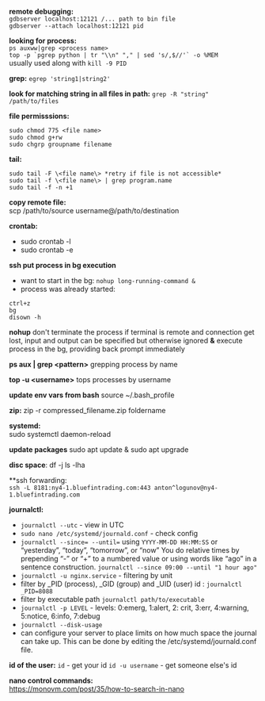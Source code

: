 
**remote debugging:**  
`gdbserver localhost:12121 /... path to bin file`  
`gdbserver --attach localhost:12121 pid`

**looking for process:**  
`ps auxww|grep <process name>`  
``top -p `pgrep python | tr "\\n" "," | sed 's/,$//'` -o %MEM``  
usually used along with `kill -9 PID`

**grep:** `egrep 'string1|string2'`

**look for matching string in all files in path:** `grep -R "string" /path/to/files`

**file permisssions:**  
```
sudo chmod 775 <file name>  
sudo chmod g+rw  
sudo chgrp groupname filename
```

**tail:**  
```
sudo tail -F \<file name\> *retry if file is not accessible*  
sudo tail -f \<file name\> | grep program.name   
sudo tail -f -n +1
```

**copy remote file:**  
scp /path/to/source username@/path/to/destination

**crontab:**
* sudo crontab -l  
* sudo crontab -e

**ssh put process in bg execution**
* want to start in the bg:
`nohup long-running-command &`
* process was already started:
```
ctrl+z
bg
disown -h
```
**nohup** don't terminate the process if terminal is remote and connection get lost, input and output can be specified but otherwise ignored
**&** execute process in the bg, providing back prompt immediately

**ps aux | grep \<pattern\>** grepping process by name

**top -u \<username\>** tops processes by username

**update env vars from bash** source ~/.bash_profile 

**zip:** zip -r compressed_filename.zip foldername  

**systemd:**  
sudo systemctl daemon-reload  

**update packages**
sudo apt update & sudo apt upgrade

**disc space**: 
df -j
ls -lha

**ssh forwarding:  
`ssh -L 8181:ny4-1.bluefintrading.com:443 anton^logunov@ny4-1.bluefintrading.com`

**journalctl:**
* `journalctl --utc` - view in UTC
* `sudo nano /etc/systemd/journald.conf` - check config
* `journalctl --since= --until=` using `YYYY-MM-DD HH:MM:SS` or “yesterday”, “today”, “tomorrow”, or “now”
You do relative times by prepending “-” or “+” to a numbered value or using words like “ago” in a sentence construction.
`journalctl --since 09:00 --until "1 hour ago"`
* `journalctl -u nginx.service` - filtering by unit
* filter by _PID (process), _GID (group) and _UID (user) id : `journalctl _PID=8088`
* filter by executable path `journalctl path/to/executable`
* `journalctl -p LEVEL` - levels: 0:emerg, 1:alert, 2: crit, 3:err, 4:warning, 5:notice, 6:info, 7:debug
* `journalctl --disk-usage`
* can configure your server to place limits on how much space the journal can take up. This can be done by editing the /etc/systemd/journald.conf file.

**id of the user:**
`id` - get your id
`id -u username` - get someone else's id

**nano control commands:**  
https://monovm.com/post/35/how-to-search-in-nano
